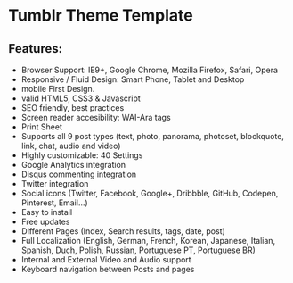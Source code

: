 # Tumblr Theme Template

## Features:
* Browser Support: IE9+, Google Chrome, Mozilla Firefox, Safari, Opera
* Responsive / Fluid Design: Smart Phone, Tablet and Desktop
* mobile First Design.
* valid HTML5, CSS3 & Javascript
* SEO friendly, best practices
* Screen reader accesibility: WAI-Ara tags
* Print Sheet
* Supports all 9 post types (text, photo, panorama, photoset, blockquote, link, chat, audio and video)
* Highly customizable: 40 Settings
* Google Analytics integration
* Disqus commenting integration
* Twitter integration
* Social icons (Twitter, Facebook, Google+, Dribbble, GitHub, Codepen, Pinterest, Email...)
* Easy to install
* Free updates
* Different Pages (Index, Search results, tags, date, post)
* Full Localization (English, German, French, Korean, Japanese, Italian, Spanish, Duch, Polish, Russian, Portuguese PT, Portuguese BR)
* Internal and External Video and Audio support
* Keyboard navigation between Posts and pages
